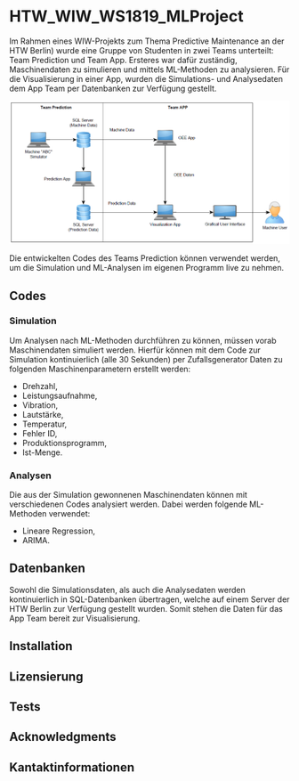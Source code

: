 # HTW_WIW_WS1819_MLProject

Im Rahmen eines WIW-Projekts zum Thema Predictive Maintenance an der HTW Berlin) wurde eine Gruppe von Studenten in zwei Teams unterteilt: Team Prediction und Team App. Ersteres war dafür zuständig, Maschinendaten zu simulieren und mittels ML-Methoden zu analysieren. Für die Visualisierung in einer App, wurden die Simulations- und Analysedaten dem App Team per Datenbanken zur Verfügung gestellt. 

 
![alt text](https://github.com/Hawky12/HTW_WIW_WS1819_MLProject/blob/master/Aufteilung%20der%20Teams.PNG?raw=true)

Die entwickelten Codes des Teams Prediction können verwendet werden, um die Simulation und ML-Analysen im eigenen Programm live zu nehmen.

## Codes

### Simulation
Um Analysen nach ML-Methoden durchführen zu können, müssen vorab Maschinendaten simuliert werden. Hierfür können mit dem Code zur Simulation kontinuierlich (alle 30 Sekunden) per Zufallsgenerator Daten zu folgenden Maschinenparametern erstellt werden:
-	Drehzahl,
-	Leistungsaufnahme,
-	Vibration,
-	Lautstärke,
-	Temperatur,
-	Fehler ID,
-	Produktionsprogramm,
-	Ist-Menge.

### Analysen
Die aus der Simulation gewonnenen Maschinendaten können mit verschiedenen Codes analysiert werden. Dabei werden folgende ML-Methoden verwendet:
-	Lineare Regression,
-	ARIMA.

## Datenbanken

Sowohl die Simulationsdaten, als auch die Analysedaten werden kontinuierlich in SQL-Datenbanken übertragen, welche auf einem Server der HTW Berlin zur Verfügung gestellt wurden. Somit stehen die Daten für das App Team bereit zur Visualisierung. 

## Installation

## Lizensierung

## Tests

## Acknowledgments

## Kantaktinformationen
